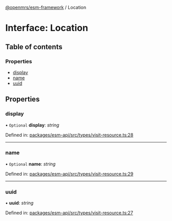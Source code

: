 [@openmrs/esm-framework](../API.md) / Location

# Interface: Location

## Table of contents

### Properties

- [display](location.md#display)
- [name](location.md#name)
- [uuid](location.md#uuid)

## Properties

### display

• `Optional` **display**: *string*

Defined in: [packages/esm-api/src/types/visit-resource.ts:28](https://github.com/openmrs/openmrs-esm-core/blob/master/packages/esm-api/src/types/visit-resource.ts#L28)

___

### name

• `Optional` **name**: *string*

Defined in: [packages/esm-api/src/types/visit-resource.ts:29](https://github.com/openmrs/openmrs-esm-core/blob/master/packages/esm-api/src/types/visit-resource.ts#L29)

___

### uuid

• **uuid**: *string*

Defined in: [packages/esm-api/src/types/visit-resource.ts:27](https://github.com/openmrs/openmrs-esm-core/blob/master/packages/esm-api/src/types/visit-resource.ts#L27)
